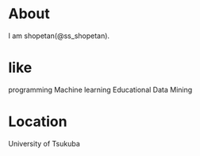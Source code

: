 # About
I am shopetan(@ss_shopetan).

# like
programming
Machine learning
Educational Data Mining

# Location
University of Tsukuba